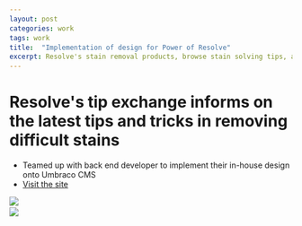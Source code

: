 ```yaml
---
layout: post
categories: work
tags: work
title:  "Implementation of design for Power of Resolve"
excerpt: Resolve's stain removal products, browse stain solving tips, and video tutorials.
---
```


# Resolve's tip exchange informs on the latest tips and tricks in removing difficult stains

* Teamed up with back end developer to implement their in-house design onto Umbraco CMS
* [Visit the site](http://powerofresolve.com)

<div class="screenshot screenshot-combo">
  <div class="screenshot-chrome">
    <img src="/assets/powerofresolve-screenshot-1.jpg" srcset="/assets/powerofresolve-screenshot-1.jpg 1x, /assets/powerofresolve-screenshot-1@2x.jpg 2x">
  </div>
  <div class="screenshot-mobile">
    <img src="/assets/powerofresolve-screenshot-4.jpg" srcset="/assets/powerofresolve-screenshot-4.jpg 1x, /assets/powerofresolve-screenshot-4@2x.jpg 2x">
  </div>
</div>
